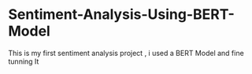  # Sentiment-Analysis-Using-BERT-Model
This is my first sentiment analysis project , i used a BERT Model and fine tunning It  
   
  
  
         
    
         
           
    
  
